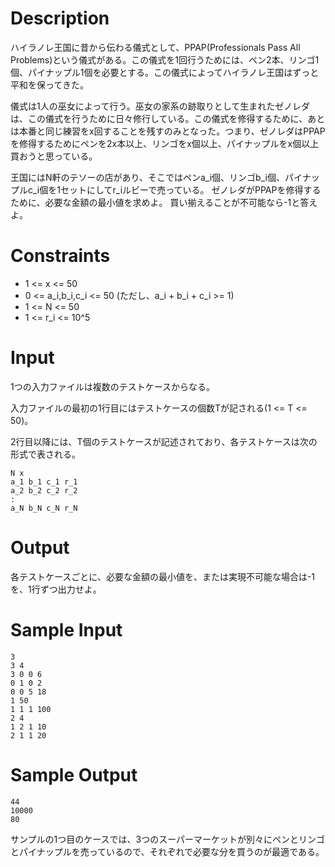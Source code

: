 # Description

ハイラノレ王国に昔から伝わる儀式として、PPAP(Professionals Pass All Problems)という儀式がある。この儀式を1回行うためには、ペン2本、リンゴ1個、パイナップル1個を必要とする。この儀式によってハイラノレ王国はずっと平和を保ってきた。

儀式は1人の巫女によって行う。巫女の家系の跡取りとして生まれたゼノレダは、この儀式を行うために日々修行している。この儀式を修得するために、あとは本番と同じ練習をx回することを残すのみとなった。つまり、ゼノレダはPPAPを修得するためにペンを2x本以上、リンゴをx個以上、パイナップルをx個以上買おうと思っている。

王国にはN軒のテソーの店があり、そこではペンa_i個、リンゴb_i個、パイナップルc_i個を1セットにしてr_iルビーで売っている。
ゼノレダがPPAPを修得するために、必要な金額の最小値を求めよ。
買い揃えることが不可能なら-1と答えよ。

# Constraints

- 1 <= x <= 50
- 0 <= a_i,b_i,c_i <= 50 (ただし、a_i + b_i + c_i >= 1)
- 1 <= N <= 50
- 1 <= r_i <= 10^5

# Input
1つの入力ファイルは複数のテストケースからなる。

入力ファイルの最初の1行目にはテストケースの個数Tが記される(1 <= T <= 50)。

2行目以降には、T個のテストケースが記述されており、各テストケースは次の形式で表される。

```
N x
a_1 b_1 c_1 r_1
a_2 b_2 c_2 r_2
:
a_N b_N c_N r_N
```

# Output
各テストケースごとに、必要な金額の最小値を、または実現不可能な場合は-1を、1行ずつ出力せよ。

# Sample Input

```
3
3 4
3 0 0 6
0 1 0 2
0 0 5 18
1 50
1 1 1 100
2 4
1 2 1 10
2 1 1 20
```

# Sample Output

```
44
10000
80
```

サンプルの1つ目のケースでは、3つのスーパーマーケットが別々にペンとリンゴとパイナップルを売っているので、それぞれで必要な分を買うのが最適である。
